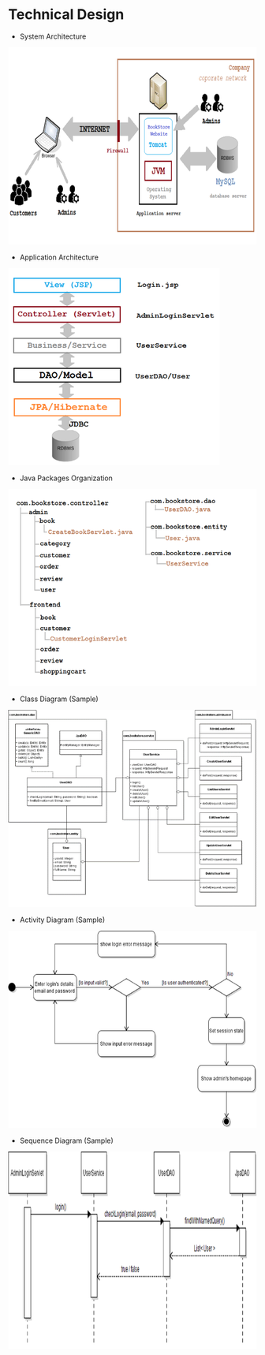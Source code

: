 # Technical Design

- System Architecture  
<img src="https://github.com/YuboC/Online_BookStore/blob/master/Design/TechDesign/img/Picture1.png" height=400>
  
- Application Architecture  
<img src="https://github.com/YuboC/Online_BookStore/blob/master/Design/TechDesign/img/Picture2.PNG" height=400>
  
- Java Packages Organization  
<img src="https://github.com/YuboC/Online_BookStore/blob/master/Design/TechDesign/img/Picture3.png" height=400>
  
- Class Diagram (Sample)  
<img src="https://github.com/YuboC/Online_BookStore/blob/master/Design/TechDesign/img/Picture4.png" height=400>
  
- Activity Diagram (Sample)  
<img src="https://github.com/YuboC/Online_BookStore/blob/master/Design/TechDesign/img/Picture5.png" height=400>
  
- Sequence Diagram (Sample)  
<img src="https://github.com/YuboC/Online_BookStore/blob/master/Design/TechDesign/img/Picture6.png" height=400>

